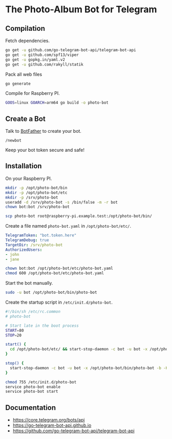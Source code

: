 # The Photo-Album Bot for Telegram

## Compilation

Fetch dependencies.

```sh
go get -u github.com/go-telegram-bot-api/telegram-bot-api
go get -u github.com/spf13/viper
go get -u gopkg.in/yaml.v2
go get -u github.com/rakyll/statik
```

Pack all web files

```sh
go generate
```

Compile for Raspberry PI.

```sh
GOOS=linux GOARCH=arm64 go build -o photo-bot
```

## Create a Bot

Talk to [BotFather](https://core.telegram.org/bots#6-botfather) to create your bot.

```
/newbot
```

Keep your bot token secure and safe!

## Installation

On your Raspberry PI.

```sh
mkdir -p /opt/photo-bot/bin
mkdir -p /opt/photo-bot/etc
mkdir -p /srv/photo-bot
useradd -d /srv/photo-bot -s /bin/false -m -r bot
chown bot:bot /srv/photo-bot
```

```sh
scp photo-bot root@raspberry-pi.example.test:/opt/photo-bot/bin/
```

Create a file named `photo-bot.yaml` in `/opt/photo-bot/etc/`.

```yaml
TelegramToken: "bot.token.here"
TelegramDebug: true
TargetDir: /srv/photo-bot
AuthorizedUsers:
- john
- jane
```

```sh
chown bot:bot /opt/photo-bot/etc/photo-bot.yaml
chmod 600 /opt/photo-bot/etc/photo-bot.yaml
```

Start the bot manually.

```sh
sudo -u bot /opt/photo-bot/bin/photo-bot
```

Create the startup script in `/etc/init.d/photo-bot`.

```sh
#!/bin/sh /etc/rc.common
# photo-bot

# Start late in the boot process
START=80
STOP=20

start() {
  cd /opt/photo-bot/etc/ && start-stop-daemon -c bot -u bot -x /opt/photo-bot/bin/photo-bot -b -S
}

stop() {
  start-stop-daemon -c bot -u bot -x /opt/photo-bot/bin/photo-bot -b -K
}
```

```sh
chmod 755 /etc/init.d/photo-bot
service photo-bot enable
service photo-bot start
```



## Documentation

- https://core.telegram.org/bots/api
- https://go-telegram-bot-api.github.io
- https://github.com/go-telegram-bot-api/telegram-bot-api
